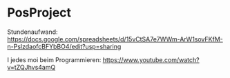 # PosProject

Stundenaufwand: https://docs.google.com/spreadsheets/d/15vCtSA7e7WWm-ArW1sovFKfM-n-PslzdaofcBFYbBO4/edit?usp=sharing


I jedes moi beim Programmieren: https://www.youtube.com/watch?v=tZQJhvs4amQ
